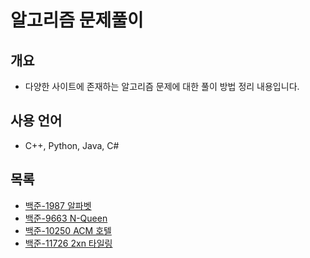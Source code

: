 # 알고리즘 문제풀이

## 개요
- 다양한 사이트에 존재하는 알고리즘 문제에 대한 풀이 방법 정리 내용입니다.

## 사용 언어
- C++, Python, Java, C#

## 목록

- [백준-1987 알파벳](./baekjoon-1987/)
- [백준-9663 N-Queen](./baekjoon-9663/)
- [백준-10250 ACM 호텔](./baekjoon-10250/)
- [백준-11726 2xn 타일링](./baekjoon-11726/)
